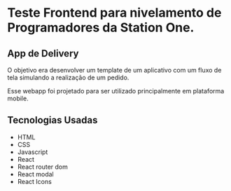 # Teste Frontend para nivelamento de Programadores da Station One.

## App de Delivery

<p>O objetivo era desenvolver um template de um aplicativo com um fluxo de tela simulando a realização de um pedido.</p>
<p>Esse webapp foi projetado para ser utilizado principalmente em plataforma mobile.</p>

## Tecnologias Usadas

- HTML
- CSS
- Javascript
- React
- React router dom
- React modal
- React Icons
